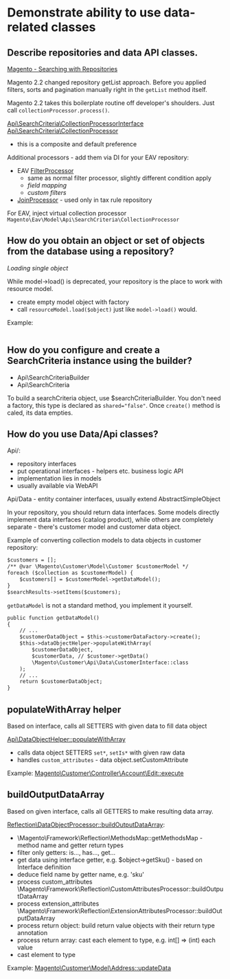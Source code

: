 # Demonstrate ability to use data-related classes

## Describe repositories and data API classes.

[Magento - Searching with Repositories](http://devdocs.magento.com/guides/v2.2/extension-dev-guide/searching-with-repositories.html)

Magento 2.2 changed repository getList approach. Before you applied filters, sorts and pagination manually
right in the `getList` method itself.

Magento 2.2 takes this boilerplate routine off developer's shoulders. Just call `collectionProcessor.process()`.

[Api\SearchCriteria\CollectionProcessorInterface](https://github.com/magento/magento2/blob/2.2-develop/lib/internal/Magento/Framework/Api/SearchCriteria/CollectionProcessorInterface.php)
[Api\SearchCriteria\CollectionProcessor](https://github.com/magento/magento2/blob/2.2-develop/lib/internal/Magento/Framework/Api/SearchCriteria/CollectionProcessor.php)
- this is a composite and default preference

Additional processors - add them via DI for your EAV repository:
- EAV [FilterProcessor](https://github.com/magento/magento2/blob/2.2-develop/app/code/Magento/Eav/Model/Api/SearchCriteria/CollectionProcessor/FilterProcessor.php#L45)
  * same as normal filter processor, slightly different condition apply
  * *field mapping*
  * *custom filters*
- [JoinProcessor](https://github.com/magento/magento2/blob/2.2-develop/lib/internal/Magento/Framework/Api/SearchCriteria/CollectionProcessor/JoinProcessor.php) - used only in tax rule repository

For EAV, inject virtual collection processor `Magento\Eav\Model\Api\SearchCriteria\CollectionProcessor`

## How do you obtain an object or set of objects from the database using a repository?

*Loading single object*

While model->load() is deprecated, your repository is the place to work with resource model.
- create empty model object with factory
- call `resourceModel.load($object)` just like `model->load()` would.

Example:
```xml
```


## How do you configure and create a SearchCriteria instance using the builder?

- Api\SearchCriteriaBuilder
- Api\SearchCriteria

To build a searchCriteria object, use $searchCriteriaBuilder. You don't need a factory, this type is declared as `shared="false"`. Once `create()` method is caled, its data empties.


## How do you use Data/Api classes?

Api/:
- repository interfaces
- put operational interfaces - helpers etc. business logic API
- implementation lies in models
- usually available via WebAPI

Api/Data - entity container interfaces, usually extend AbstractSimpleObject

In your repository, you should return data interfaces. Some models directly implement data interfaces (catalog product), while others are completely separate - there's customer model and customer data object.

Example of converting collection models to data objects in customer repository:
```xml
$customers = [];
/** @var \Magento\Customer\Model\Customer $customerModel */
foreach ($collection as $customerModel) {
    $customers[] = $customerModel->getDataModel();
}
$searchResults->setItems($customers);
```

`getDataModel` is not a standard method, you implement it yourself.

```xml
public function getDataModel()
{
    // ...
    $customerDataObject = $this->customerDataFactory->create();
    $this->dataObjectHelper->populateWithArray(
        $customerDataObject,
        $customerData, // $customer->getData()
        \Magento\Customer\Api\Data\CustomerInterface::class
    );
    // ...
    return $customerDataObject;
}
```

## populateWithArray helper

Based on interface, calls all SETTERS with given data to fill data object

[Api\DataObjectHelper::populateWithArray](https://github.com/magento/magento2/blob/2.3/lib/internal/Magento/Framework/Api/DataObjectHelper.php#L80)
- calls data object SETTERS `set*`, `setIs*` with given raw data
- handles `custom_attributes` - data object.setCustomAttribute


Example: [Magento\Customer\Controller\Account\Edit::execute](https://github.com/magento/magento2/blob/2.3/app/code/Magento/Customer/Controller/Account/Edit.php#L78)

## buildOutputDataArray

Based on given interface, calls all GETTERS to make resulting data array.

[Reflection\DataObjectProcessor::buildOutputDataArray](https://github.com/magento/magento2/blob/2.3/lib/internal/Magento/Framework/Reflection/DataObjectProcessor.php#L81):
- \Magento\Framework\Reflection\MethodsMap::getMethodsMap - method name and getter return types
- filter only getters: is..., has..., get...
- get data using interface getter, e.g. $object->getSku() - based on Interface definition
- deduce field name by getter name, e.g. 'sku'
- process custom_attributes \Magento\Framework\Reflection\CustomAttributesProcessor::buildOutputDataArray
- process extension_attributes \Magento\Framework\Reflection\ExtensionAttributesProcessor::buildOutputDataArray
- process return object: build return value objects with their return type annotation
- process return array: cast each element to type, e.g. int[] => (int) each value
- cast element to type

Example: [Magento\Customer\Model\Address::updateData](https://github.com/magento/magento2/blob/2.3/app/code/Magento/Customer/Model/Address.php#L145)
